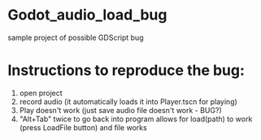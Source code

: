 # Godot_audio_load_bug
 sample project of possible GDScript bug


# Instructions to reproduce the bug:
 1) open project
 2) record audio (it automatically loads it into Player.tscn for playing)
 3) Play doesn't work (just save audio file doesn't work - BUG?)
 4) "Alt+Tab" twice to go back into program allows for load(path) to work (press LoadFile button) and file works

